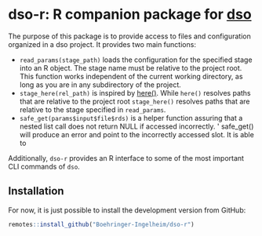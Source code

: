 # dso-r: R companion package for [dso](https://github.com/Boehringer-Ingelheim/dso)

The purpose of this package is to provide access to files and configuration organized in a dso project. 
It provides two main functions: 
  * `read_params(stage_path)` loads the configuration for the specified stage into an R object. The stage name must 
    be relative to the project root. This function works independent of the current working directory, as long as
    you are in any subdirectory of the project. 
  * `stage_here(rel_path)` is inspired by [here()](https://here.r-lib.org/). While `here()` resolves paths that
    are relative to the project root `stage_here()` resolves paths that are relative to the stage specified in `read_params`. 
  * `safe_get(params$input$file$rds)` is a helper function assuring that a nested
    list call does not return NULL if accessed incorrectly. ' safe_get() will
    produce an error and point to the incorrectly accessed slot. It is able to 
    

Additionally, `dso-r` provides an R interface to some of the most important CLI commands of `dso`. 

## Installation

For now, it is just possible to install the development version from GitHub:

```r
remotes::install_github("Boehringer-Ingelheim/dso-r")
```